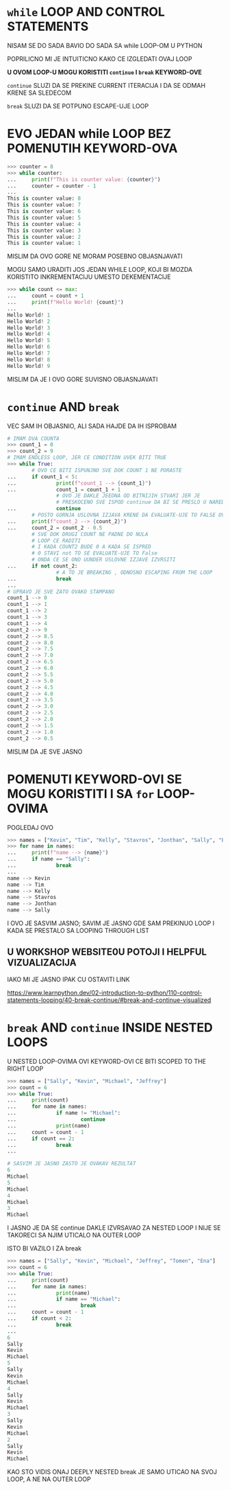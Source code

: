 # `while` LOOP AND CONTROL STATEMENTS

NISAM SE DO SADA BAVIO DO SADA SA while LOOP-OM U PYTHON

POPRILICNO MI JE INTUITICNO KAKO CE IZGLEDATI OVAJ LOOP

**U OVOM LOOP-U MOGU KORISTITI `continue` I `break` KEYWORD-OVE**

`continue` SLUZI DA SE PREKINE CURRENT ITERACIJA I DA SE ODMAH KRENE SA SLEDECOM

`break` SLUZI DA SE POTPUNO ESCAPE-UJE LOOP

# EVO JEDAN while LOOP BEZ POMENUTIH KEYWORD-OVA

```py
>>> counter = 8
>>> while counter:
...     print(f"This is counter value: {counter}")
...     counter = counter - 1
... 
This is counter value: 8
This is counter value: 7
This is counter value: 6
This is counter value: 5
This is counter value: 4
This is counter value: 3
This is counter value: 2
This is counter value: 1
```

MISLIM DA OVO GORE NE MORAM POSEBNO OBJASNJAVATI

MOGU SAMO URADITI JOS JEDAN WHILE LOOP, KOJI BI MOZDA KORISTITO INKREMENTACIJU UMESTO DEKEMENTACIJE

```py
>>> while count <= max:
...     count = count + 1
...     print(f"Hello World! {count}")
... 
Hello World! 1
Hello World! 2
Hello World! 3
Hello World! 4
Hello World! 5
Hello World! 6
Hello World! 7
Hello World! 8
Hello World! 9
```

MISLIM DA JE I OVO GORE SUVISNO OBJASNJAVATI

# `continue` AND `break`

VEC SAM IH OBJASNIO, ALI SADA HAJDE DA IH ISPROBAM

```py
# IMAM DVA COUNTA
>>> count_1 = 0
>>> count_2 = 9
# IMAM ENDLESS LOOP, JER CE CONDITION UVEK BITI TRUE
>>> while True:
        # OVO CE BITI ISPUNJNO SVE DOK COUNT 1 NE PORASTE
...     if count_1 < 5:
...             print(f"count_1 --> {count_1}")
...             count_1 = count_1 + 1
                # OVO JE DAKLE JEEDNA OD BITNIJIH STVARI JER JE
                # PRESKOCENO SVE ISPOD continue DA BI SE PRESLO U NAREDNU ITERACIJU
...             continue
        # POSTO GORNJA USLOVNA IZJAVA KRENE DA EVALUATE-UJE TO FALSE OVO SLEDECE CE SE IZVRSVATI
...     print(f"count_2 --> {count_2}")
...     count_2 = count_2 - 0.5
        # SVE DOK DRUGI COUNT NE PADNE DO NULA
        # LOOP CE RADITI
        # I KADA COUNT2 BUDE 0 A KADA SE ISPRED
        # 0 STAVI not TO SE EVALUATE-UJE TO False
        # ONDA CE SE ONO UUNDER USLOVNE IZJAVE IZVRSITI
...     if not count_2:
                # A TO JE BREAKING , ODNOSNO ESCAPING FROM THE LOOP
...             break
... 
# UPRAVO JE SVE ZATO OVAKO STAMPANO
count_1 --> 0
count_1 --> 1
count_1 --> 2
count_1 --> 3
count_1 --> 4
count_2 --> 9
count_2 --> 8.5
count_2 --> 8.0
count_2 --> 7.5
count_2 --> 7.0
count_2 --> 6.5
count_2 --> 6.0
count_2 --> 5.5
count_2 --> 5.0
count_2 --> 4.5
count_2 --> 4.0
count_2 --> 3.5
count_2 --> 3.0
count_2 --> 2.5
count_2 --> 2.0
count_2 --> 1.5
count_2 --> 1.0
count_2 --> 0.5
```

MISLIM DA JE SVE JASNO

# POMENUTI KEYWORD-OVI SE MOGU KORISTITI I SA `for` LOOP-OVIMA

POGLEDAJ OVO

```py
>>> names = ["Kevin", "Tim", "Kelly", "Stavros", "Jonthan", "Sally", "Emillia", "Henrik"]
>>> for name in names:
...     print(f"name --> {name}")
...     if name == "Sally":
...             break
... 
name --> Kevin
name --> Tim
name --> Kelly
name --> Stavros
name --> Jonthan
name --> Sally 
```

I OVO JE SASVIM JASNO; SAVIM JE JASNO GDE SAM PREKINUO LOOP I KADA SE PRESTALO SA LOOPING THROUGH LIST

## U WORKSHOP WEBSITE0U POTOJI I HELPFUL VIZUALIZACIJA

IAKO MI JE JASNO IPAK CU OSTAVITI LINK

<https://www.learnpython.dev/02-introduction-to-python/110-control-statements-looping/40-break-continue/#break-and-continue-visualized>

# `break` AND `continue` INSIDE NESTED LOOPS

U NESTED LOOP-OVIMA OVI KEYWORD-OVI CE BITI SCOPED TO THE RIGHT LOOP

```py
>>> names = ["Sally", "Kevin", "Michael", "Jeffrey"]
>>> count = 6
>>> while True:
...     print(count)
...     for name in names:
...             if name != "Michael":
...                     continue
...             print(name)
...     count = count - 1
...     if count == 2:
...             break
... 

# SASVIM JE JASNO ZASTO JE OVAKAV REZULTAT
6
Michael
5
Michael
4
Michael
3
Michael
```

I JASNO JE DA SE continue DAKLE IZVRSAVAO ZA NESTED LOOP I NIJE SE TAKORECI SA NJIM UTICALO NA OUTER LOOP

ISTO BI VAZILO I ZA break

```py
>>> names = ["Sally", "Kevin", "Michael", "Jeffrey", "Tomen", "Ena"]
>>> count = 6
>>> while True:
...     print(count)
...     for name in names:
...             print(name)
...             if name == "Michael":
...                     break
...     count = count - 1
...     if count < 2:
...             break
... 
6
Sally
Kevin
Michael
5
Sally
Kevin
Michael
4
Sally
Kevin
Michael
3
Sally
Kevin
Michael
2
Sally
Kevin
Michael
```

KAO STO VIDIS ONAJ DEEPLY NESTED break JE SAMO UTICAO NA SVOJ LOOP, A NE NA OUTER LOOP
